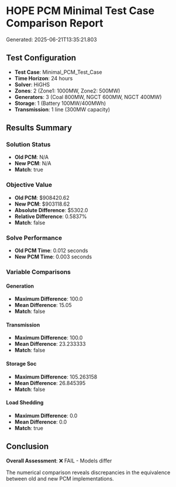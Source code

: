 # HOPE PCM Minimal Test Case Comparison Report

Generated: 2025-06-21T13:35:21.803

## Test Configuration
- **Test Case**: Minimal_PCM_Test_Case  
- **Time Horizon**: 24 hours
- **Solver**: HiGHS
- **Zones**: 2 (Zone1: 1000MW, Zone2: 500MW)
- **Generators**: 3 (Coal 800MW, NGCT 600MW, NGCT 400MW)
- **Storage**: 1 (Battery 100MW/400MWh)
- **Transmission**: 1 line (300MW capacity)

## Results Summary

### Solution Status
- **Old PCM**: N/A
- **New PCM**: N/A
- **Match**: true

### Objective Value
- **Old PCM**: $908420.62
- **New PCM**: $903118.62
- **Absolute Difference**: $5302.0
- **Relative Difference**: 0.5837%
- **Match**: false

### Solve Performance
- **Old PCM Time**: 0.012 seconds
- **New PCM Time**: 0.003 seconds

### Variable Comparisons
#### Generation
- **Maximum Difference**: 100.0
- **Mean Difference**: 15.05
- **Match**: false
#### Transmission
- **Maximum Difference**: 100.0
- **Mean Difference**: 23.233333
- **Match**: false
#### Storage Soc
- **Maximum Difference**: 105.263158
- **Mean Difference**: 26.845395
- **Match**: false
#### Load Shedding
- **Maximum Difference**: 0.0
- **Mean Difference**: 0.0
- **Match**: true

## Conclusion

**Overall Assessment**: ❌ FAIL - Models differ

The numerical comparison reveals discrepancies in the equivalence between old and new PCM implementations.
